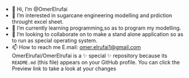 - 👋 Hi, I’m @OmerElrufai
- 👀 I’m interested in sugarcane engineering modelling and prdiction throught excel sheet.
- 🌱 I’m currently learning programming,so as to program my modelling.
- 💞️ I’m looking to collaborate on to make a stand alone application so as to run as special operating system.
- 📫 How to reach me E.mail: omer.elrufai1@gmail.com
OmerElrufai/OmerElrufai is a ✨ special ✨ repository because its `README.md` (this file) appears on your GitHub profile.
You can click the Preview link to take a look at your changes

